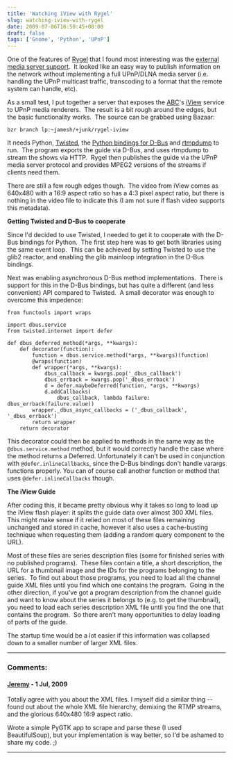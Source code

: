 ```yaml
---
title: 'Watching iView with Rygel'
slug: watching-iview-with-rygel
date: 2009-07-06T16:50:45+08:00
draft: false
tags: ['Gnome', 'Python', 'UPnP']
---
```


One of the features of [Rygel](http://live.gnome.org/Rygel) that I found
most interesting was the [external media server
support](http://live.gnome.org/Rygel/MediaServerSpec).  It looked like
an easy way to publish information on the network without implementing a
full UPnP/DLNA media server (i.e. handling the UPnP multicast traffic,
transcoding to a format that the remote system can handle, etc).

As a small test, I put together a server that exposes the
[ABC](http://www.abc.net.au/)\'s [iView](http://www.abc.net.au/iview/)
service to UPnP media renderers.  The result is a bit rough around the
edges, but the basic functionality works.  The source can be grabbed
using Bazaar:

    bzr branch lp:~jamesh/+junk/rygel-iview

It needs Python, [Twisted](http://twistedmatrix.com/), the [Python
bindings for
D-Bus](http://www.freedesktop.org/wiki/Software/DBusBindings) and
[rtmpdump](http://lkcl.net/rtmp/) to run.  The program exports the guide
via D-Bus, and uses rtmpdump to stream the shows via HTTP.  Rygel then
publishes the guide via the UPnP media server protocol and provides
MPEG2 versions of the streams if clients need them.

There are still a few rough edges though.  The video from iView comes as
640x480 with a 16:9 aspect ratio so has a 4:3 pixel aspect ratio, but
there is nothing in the video file to indicate this (I am not sure if
flash video supports this metadata).

**Getting Twisted and D-Bus to cooperate**

Since I\'d decided to use Twisted, I needed to get it to cooperate with
the D-Bus bindings for Python.  The first step here was to get both
libraries using the same event loop.  This can be achieved by setting
Twisted to use the glib2 reactor, and enabling the glib mainloop
integration in the D-Bus bindings.

Next was enabling asynchronous D-Bus method implementations.  There is
support for this in the D-Bus bindings, but has quite a different (and
less convenient) API compared to Twisted.  A small decorator was enough
to overcome this impedence:

    from functools import wraps

    import dbus.service
    from twisted.internet import defer

    def dbus_deferred_method(*args, **kwargs):
        def decorator(function):
            function = dbus.service.method(*args, **kwargs)(function)
            @wraps(function)
            def wrapper(*args, **kwargs):
                dbus_callback = kwargs.pop('_dbus_callback')
                dbus_errback = kwargs.pop('_dbus_errback')
                d = defer.maybeDeferred(function, *args, **kwargs)
                d.addCallbacks(
                    dbus_callback, lambda failure: dbus_errback(failure.value))
            wrapper._dbus_async_callbacks = ('_dbus_callback', '_dbus_errback')
            return wrapper
        return decorator

This decorator could then be applied to methods in the same way as the
`@dbus.service.method` method, but it would correctly handle the case
where the method returns a Deferred. Unfortunately it can\'t be used in
conjunction with `@defer.inlineCallbacks`, since the D-Bus bindings
don\'t handle varargs functions properly. You can of course call another
function or method that uses `@defer.inlineCallbacks` though.

**The iView Guide**

After coding this, it became pretty obvious why it takes so long to load
up the iView flash player: it splits the guide data over almost 300 XML
files.  This might make sense if it relied on most of these files
remaining unchanged and stored in cache, however it also uses a
cache-busting technique when requesting them (adding a random query
component to the URL).

Most of these files are series description files (some for finished
series with no published programs).  These files contain a title, a
short description, the URL for a thumbnail image and the IDs for the
programs belonging to the series.  To find out about those programs, you
need to load all the channel guide XML files until you find which one
contains the program.  Going in the other direction, if you\'ve got a
program description from the channel guide and want to know about the
series it belongs to (e.g. to get the thumbnail), you need to load each
series description XML file until you find the one that contains the
program.  So there aren\'t many opportunities to delay loading of parts
of the guide.

The startup time would be a lot easier if this information was collapsed
down to a smaller number of larger XML files.

---
### Comments:
#### [Jeremy](http://jeremy.visser.name/) - <time datetime="2009-07-06 18:18:48">1 Jul, 2009</time>

Totally agree with you about the XML files. I myself did a similar thing
\-- found out about the whole XML file hierarchy, demixing the RTMP
streams, and the glorious 640x480 16:9 aspect ratio.

Wrote a simple PyGTK app to scrape and parse these (I used
BeautifulSoup), but your implementation is way better, so I\'d be
ashamed to share my code. ;)

---
